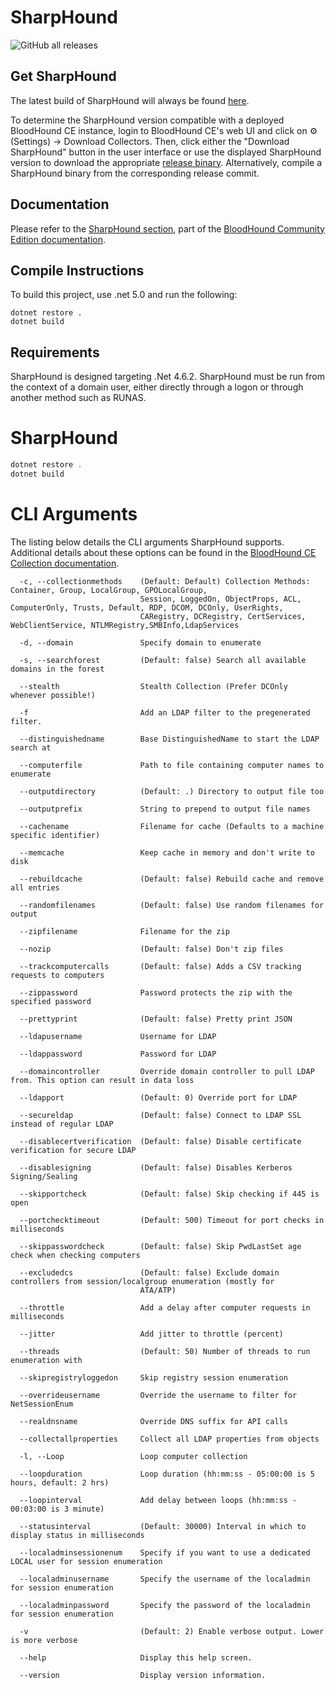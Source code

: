 # SharpHound

![GitHub all releases](https://img.shields.io/github/downloads/SpecterOps/SharpHound/total)

## Get SharpHound

The latest build of SharpHound will always be found [here](https://github.com/SpecterOps/SharpHound/releases).

To determine the SharpHound version compatible with a deployed BloodHound CE instance, login to BloodHound CE's web UI and click on ⚙️ (Settings) → Download Collectors. Then, click either the "Download SharpHound" button in the user interface or use the displayed SharpHound version to download the appropriate [release binary](https://github.com/SpecterOps/SharpHound/releases). Alternatively, compile a SharpHound binary from the corresponding release commit.

## Documentation

Please refer to the [SharpHound section](https://bloodhound.specterops.io/collect-data/ce-collection/sharphound), part of the [BloodHound Community Edition documentation](https://bloodhound.specterops.io/home). 

## Compile Instructions

To build this project, use .net 5.0 and run the following:

```
dotnet restore .
dotnet build
```

## Requirements

SharpHound is designed targeting .Net 4.6.2. SharpHound must be run from the context of a domain user, either directly through a logon or through another method such as RUNAS.

# SharpHound

```csharp
dotnet restore .
dotnet build
```

# CLI Arguments
The listing below details the CLI arguments SharpHound supports. Additional details about these options can be found in the [BloodHound CE Collection documentation](https://bloodhound.specterops.io/collect-data/ce-collection/sharphound-flags).
```
  -c, --collectionmethods    (Default: Default) Collection Methods: Container, Group, LocalGroup, GPOLocalGroup,
                             Session, LoggedOn, ObjectProps, ACL, ComputerOnly, Trusts, Default, RDP, DCOM, DCOnly, UserRights, 
                             CARegistry, DCRegistry, CertServices, WebClientService, NTLMRegistry,SMBInfo,LdapServices

  -d, --domain               Specify domain to enumerate

  -s, --searchforest         (Default: false) Search all available domains in the forest

  --stealth                  Stealth Collection (Prefer DCOnly whenever possible!)

  -f                         Add an LDAP filter to the pregenerated filter.

  --distinguishedname        Base DistinguishedName to start the LDAP search at

  --computerfile             Path to file containing computer names to enumerate

  --outputdirectory          (Default: .) Directory to output file too

  --outputprefix             String to prepend to output file names

  --cachename                Filename for cache (Defaults to a machine specific identifier)

  --memcache                 Keep cache in memory and don't write to disk

  --rebuildcache             (Default: false) Rebuild cache and remove all entries

  --randomfilenames          (Default: false) Use random filenames for output

  --zipfilename              Filename for the zip

  --nozip                    (Default: false) Don't zip files

  --trackcomputercalls       (Default: false) Adds a CSV tracking requests to computers

  --zippassword              Password protects the zip with the specified password

  --prettyprint              (Default: false) Pretty print JSON

  --ldapusername             Username for LDAP

  --ldappassword             Password for LDAP

  --domaincontroller         Override domain controller to pull LDAP from. This option can result in data loss

  --ldapport                 (Default: 0) Override port for LDAP

  --secureldap               (Default: false) Connect to LDAP SSL instead of regular LDAP

  --disablecertverification  (Default: false) Disable certificate verification for secure LDAP

  --disablesigning           (Default: false) Disables Kerberos Signing/Sealing

  --skipportcheck            (Default: false) Skip checking if 445 is open

  --portchecktimeout         (Default: 500) Timeout for port checks in milliseconds

  --skippasswordcheck        (Default: false) Skip PwdLastSet age check when checking computers

  --excludedcs               (Default: false) Exclude domain controllers from session/localgroup enumeration (mostly for
                             ATA/ATP)

  --throttle                 Add a delay after computer requests in milliseconds

  --jitter                   Add jitter to throttle (percent)

  --threads                  (Default: 50) Number of threads to run enumeration with

  --skipregistryloggedon     Skip registry session enumeration

  --overrideusername         Override the username to filter for NetSessionEnum

  --realdnsname              Override DNS suffix for API calls

  --collectallproperties     Collect all LDAP properties from objects

  -l, --Loop                 Loop computer collection

  --loopduration             Loop duration (hh:mm:ss - 05:00:00 is 5 hours, default: 2 hrs)

  --loopinterval             Add delay between loops (hh:mm:ss - 00:03:00 is 3 minute)

  --statusinterval           (Default: 30000) Interval in which to display status in milliseconds

  --localadminsessionenum    Specify if you want to use a dedicated LOCAL user for session enumeration

  --localadminusername       Specify the username of the localadmin for session enumeration

  --localadminpassword       Specify the password of the localadmin for session enumeration

  -v                         (Default: 2) Enable verbose output. Lower is more verbose

  --help                     Display this help screen.

  --version                  Display version information.
```
